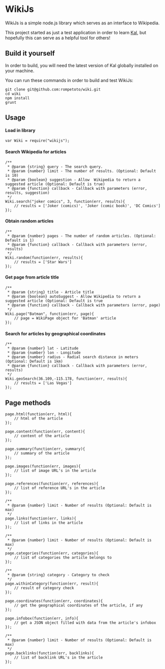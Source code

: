 # WikiJs

WikiJs is a simple node.js library which serves as an interface to Wikipedia.

This project started as just a test application in order to learn [Kal](http://rzimmerman.github.io/kal/), but hopefully
this can serve as a helpful tool for others!

## Build it yourself

In order to build, you will need the latest version of Kal globally installed on your machine.

You can run these commands in order to build and test WikiJs:

```
git clone git@github.com:rompetoto/wiki.git
cd wiki
npm install
grunt
```

## Usage

#### Load in library

```
var Wiki = require("wikijs");
```

#### Search Wikipedia for articles

```
/**
 * @param {string} query - The search query.
 * @param {number} limit - The number of results. (Optional: Default is 10)
 * @param {boolean} suggestion - Allow  Wikipedia to return a suggested article (Optional: Default is true)
 * @param {function} callback - Callback with parameters (error, results, suggestion)
 */
Wiki.search("joker comics", 3, function(err, results){
    // results = ['Joker (comics)', 'Joker (comic book)', 'DC Comics']
});
```

#### Obtain random articles

```
/**
 * @param {number} pages - The number of random articles. (Optional: Default is 1)
 * @param {function} callback - Callback with parameters (error, results)
 */
Wiki.random(function(err, results){
	// results = ['Star Wars']
});
```

#### Get page from article title

```
/** 
 * @param {string} title - Article title
 * @param {boolean} autoSuggest - Allow Wikipedia to return a suggested article (Optional: Default is true
 * @param {function} callback - Callback with parameters (error, page)
 */
Wiki.page("Batman", function(err, page){
	// page = WikiPage object for 'Batman' article
});
```

#### Search for articles by geographical coordinates

```
/**
 * @param {number} lat - Latitude
 * @param {number} lon - Longitude
 * @param {number} radius - Radial search distance in meters (Optional: Default is 1km)
 * @param {function} callback - Callback with parameters (error, results)
 */
Wiki.geoSearch(36.109,-115.178, function(err, results){
	// results = ['Las Vegas']
});
```

## Page methods

```
page.html(function(err, html){
	// html of the article
});

page.content(function(err, content){
	// content of the article
});

page.summary(function(err, summary){
	// summary of the article
});

page.images(function(err, images){
	// list of image URL's in the article
});

page.references(function(err, references){
	// list of reference URL's in the article
});

/**
 * @param {number} limit - Number of results (Optional: Default is max)
 */	
page.links(function(err, links){
	// list of links in the article
});

/**
 * @param {number} limit - Number of results (Optional: Default is max)
 */	
page.categories(function(err, categories){
	// list of categories the article belongs to
});

/**
 * @param {string} category - Category to check
 */	
page.withinCategory(function(err, result){
	// result of category check
});

page.coordinates(function(err, coordinates){
	// get the geographical coordinates of the article, if any
});

page.infobox(function(err, info){
	// get a JSON object filled with data from the article's infobox
});

/**
 * @param {number} limit - Number of results (Optional: Default is max)
 */	
page.backlinks(function(err, backlinks){
	// list of backlink URL's in the article
});

```

